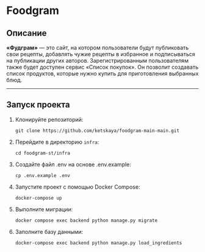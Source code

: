 # Foodgram

## Описание
**«Фудграм»** — это сайт, на котором пользователи будут публиковать свои рецепты, добавлять чужие рецепты в избранное и подписываться на публикации других авторов. Зарегистрированным пользователям также будет доступен сервис «Список покупок». Он позволит создавать список продуктов, которые нужно купить для приготовления выбранных блюд.

---

## Запуск проекта

1. Клонируйте репозиторий:
   
   `git clone https://github.com/ketskaya/foodgram-main-main.git`

2. Перейдите в директорию `infra`:
   
   `cd foodgram-st/infra`

3. Создайте файл .env на основе .env.example:
   
   `cp .env.example .env`

4. Запустите проект с помощью Docker Compose:
   
   `docker-compose up`

5. Выполните миграции:
    
   `docker compose exec backend python manage.py migrate`

6. Заполните базу данными:
    
   `docker-compose exec backend python manage.py load_ingredients`
